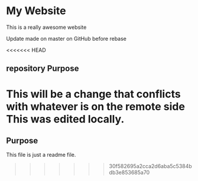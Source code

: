 # My Website

This is a really awesome website

Update made on master on GitHub before rebase

<<<<<<< HEAD
## repository Purpose

This will be a change that conflicts
with whatever is on the remote side
This was edited locally.
=======
## Purpose

This file is just a readme file.
>>>>>>> 30f582695a2cca2d6aba5c5384bdb3e853685a70
